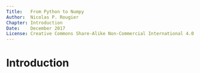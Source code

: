 ```yaml
---
Title:   From Python to Numpy
Author:  Nicolas P. Rougier
Chapter: Introduction
Date:    December 2017
License: Creative Commons Share-Alike Non-Commercial International 4.0
---
```


    
Introduction
===============================================================================
